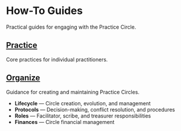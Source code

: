 # How-To Guides

Practical guides for engaging with the Practice Circle.

## [Practice](practice/)

Core practices for individual practitioners.

## [Organize](organize/)

Guidance for creating and maintaining Practice Circles.

- **Lifecycle** — Circle creation, evolution, and management
- **Protocols** — Decision-making, conflict resolution, and procedures  
- **Roles** — Facilitator, scribe, and treasurer responsibilities
- **Finances** — Circle financial management

